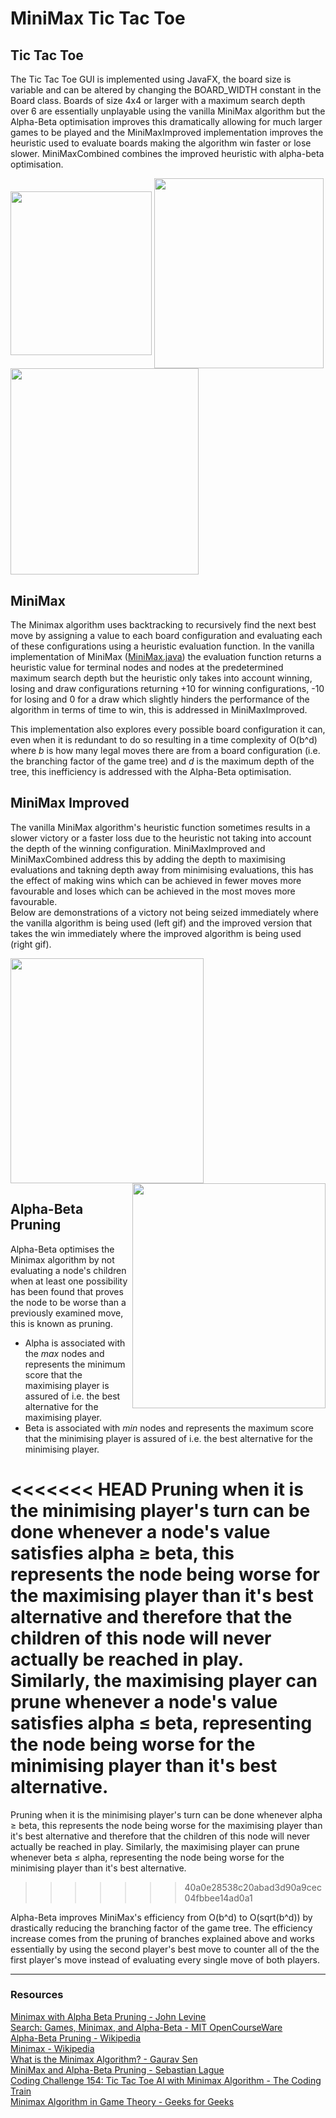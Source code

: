 # MiniMax Tic Tac Toe   


## Tic Tac Toe

The Tic Tac Toe GUI is implemented using JavaFX, the board size is variable and can be altered by changing the BOARD_WIDTH constant in the Board class. Boards of size 4x4 or larger with a maximum search depth over 6 are essentially unplayable using the vanilla MiniMax algorithm but the Alpha-Beta optimisation improves this dramatically allowing for much larger games to be played and the MiniMaxImproved implementation improves the heuristic used to evaluate boards making the algorithm win faster or lose slower. MiniMaxCombined combines the improved heuristic with alpha-beta optimisation.   

<img align="center" src="https://github.com/DavidHurst/MiniMax-TicTacToe-Java/blob/master/Images/3x3Board.PNG" width="226" height="262"> <img align="center" src="https://github.com/DavidHurst/MiniMax-TicTacToe-Java/blob/master/Images/4x4Board.PNG" width="270.9" height="303.75"> <img align="center" src="https://github.com/DavidHurst/MiniMax-TicTacToe-Java/blob/master/Images/5x5Board.PNG" width="300.8" height="330.4">
 

## MiniMax

The Minimax algorithm uses backtracking to recursively find the next best move by assigning a value to each board configuration and evaluating each of these configurations using a heuristic evaluation function. In the vanilla implementation of MiniMax ([MiniMax.java](http://minimax.java)) the evaluation function returns a heuristic value for terminal nodes and nodes at the predetermined maximum search depth but the heuristic only takes into account winning, losing and draw configurations returning +10 for winning configurations, -10 for losing and 0 for a draw which slightly hinders the performance of the algorithm in terms of time to win, this is addressed in MiniMaxImproved.  

This implementation also explores every possible board configuration it can, even when it is redundant to do so resulting in a time complexity of O(b^d) where *b* is how many legal moves there are from a board configuration (i.e. the branching factor of the game tree) and *d* is the maximum depth of the tree, this inefficiency is addressed with the Alpha-Beta optimisation.   

## MiniMax Improved

The vanilla MiniMax algorithm's heuristic function sometimes results in a slower victory or a faster loss due to the heuristic not taking into account the depth of the winning configuration. MiniMaxImproved and MiniMaxCombined address this by adding the depth to maximising evaluations and takning depth away from minimising evaluations, this has the effect of making wins which can be achieved in fewer moves more favourable and loses which can be achieved in the most moves more favourable.   
Below are demonstrations of a victory not being seized immediately where the vanilla algorithm is being used (left gif) and the improved version that takes the win immediately where the improved algorithm is being used (right gif).   

<img src="https://github.com/DavidHurst/MiniMax-TicTacToe-Java/blob/master/Images/SlowVictory.gif" width="309" height="360"> <img align="right" src="https://github.com/DavidHurst/MiniMax-TicTacToe-Java/blob/master/Images/FastVictory.gif" width="309" height="360">   

## Alpha-Beta Pruning

Alpha-Beta optimises the Minimax algorithm by not evaluating a node's children when at least one possibility has been found that proves the node to be worse than a previously examined move, this is known as pruning.   

- Alpha is associated with the *max* nodes and represents the minimum score that the maximising player is assured of i.e. the best alternative for the maximising player.
- Beta is associated with *min* nodes and represents the maximum score that the minimising player is assured of i.e. the best alternative for the minimising player.   

<<<<<<< HEAD
Pruning when it is the minimising player's turn can be done whenever a node's value satisfies alpha ≥ beta, this represents the node being worse for the maximising player than it's best alternative and therefore that the children of this node will never actually be reached in play. Similarly, the maximising player can prune whenever a node's value satisfies alpha ≤ beta, representing the node being worse for the minimising player than it's best alternative. 
=======
Pruning when it is the minimising player's turn can be done whenever alpha ≥ beta, this represents the node being worse for the maximising player than it's best alternative and therefore that the children of this node will never actually be reached in play. Similarly, the maximising player can prune whenever beta ≤ alpha, representing the node being worse for the minimising player than it's best alternative.   
>>>>>>> 40a0e28538c20abad3d90a9cec04fbbee14ad0a1

Alpha-Beta improves MiniMax's efficiency from O(b^d) to O(sqrt(b^d)) by drastically reducing the branching factor of the game tree. The efficiency increase comes from the pruning of branches explained above and works essentially by using the second player's best move to counter all of the the first player's move instead of evaluating every single move of both players.   

---

### Resources
[Minimax with Alpha Beta Pruning - John Levine](https://www.youtube.com/watch?v=zp3VMe0Jpf8)   
[Search: Games, Minimax, and Alpha-Beta - MIT OpenCourseWare](https://www.youtube.com/watch?v=STjW3eH0Cik)   
[Alpha-Beta Pruning - Wikipedia](https://en.wikipedia.org/wiki/Alpha%E2%80%93beta_pruning)   
[Minimax - Wikipedia](https://en.wikipedia.org/wiki/Minimax)   
[What is the Minimax Algorithm? - Gaurav Sen](https://www.youtube.com/watch?v=KU9Ch59-4vw)   
[MiniMax and Alpha-Beta Pruning - Sebastian Lague](https://www.youtube.com/watch?v=l-hh51ncgDI)   
[Coding Challenge 154: Tic Tac Toe AI with Minimax Algorithm - The Coding Train](https://www.youtube.com/watch?v=trKjYdBASyQ)   
[Minimax Algorithm in Game Theory - Geeks for Geeks](https://www.geeksforgeeks.org/minimax-algorithm-in-game-theory-set-3-tic-tac-toe-ai-finding-optimal-move/?ref=lbp)
